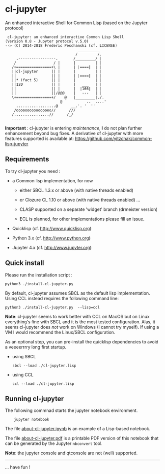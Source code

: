 
cl-jupyter
==========

An enhanced interactive Shell for Common Lisp (based on the Jupyter protocol)

```
 cl-jupyter: an enhanced interactive Common Lisp Shell
(Version 0.8 - Jupyter protocol v.5.0)
--> (C) 2014-2018 Frederic Peschanski (cf. LICENSE)
                                 __________       
                                /         /.      
     .-----------------.       /_________/ |      
    /                 / |      |         | |      
   /+================+\ |      | |====|  | |      
   ||cl-jupyter      || |      |         | |      
   ||                || |      | |====|  | |      
   ||* (fact 5)      || |      |         | |      
   ||120             || |      |   ___   | |      
   ||                || |      |  |166|  | |      
   ||                ||/@@@    |   ---   | |      
   \+================+/    @   |_________|./.     
                         @           ..  ....'    
     ..................@      __.'. '  ''         
    /oooooooooooooooo//      ///                  
   /................//      /_/                   
   ------------------                          
```

**Important** : cl-jupyter is entering *maintenance*, I do not plan further enhancement beyond bug fixes. A derivative of cl-jupyter with more features supported is available at: https://github.com/yitzchak/common-lisp-jupyter

## Requirements ##

To try cl-jupyter you need :

 - a Common lisp implementation, for now

   - either SBCL 1.3.x or above (with native threads enabled)

   - or Clozure CL 1.10 or above (with native threads enabled) ...

   - CLASP supported on a separate 'widget' branch (drmeister version)

   - ECL is planned, for other implementations please fill an issue.

 - Quicklisp (cf. http://www.quicklisp.org)

 - Python 3.x (cf. http://www.python.org)

 - Jupyter 4.x  (cf. http://www.jupyter.org)

## Quick install ##

Please run the installation script :

    python3 ./install-cl-jupyter.py

By default, cl-jupyter assumes SBCL as the default lisp implementation. Using CCL instead requires
the following command line:

    python3 ./install-cl-jupyter.py  --lisp=ccl

**Note**: cl-jupyter seems to work better with CCL on MacOS but on Linux everything's fine with SBCL
 and it is the most tested configuration. Alas, it seems cl-jupyter does *not* work on Windows (I cannot try myself).
 If using a VM I would recommend the Linux/SBCL configuration.

As an optional step, you can pre-install the quicklisp dependencies to avoid
a veeeerrrry long first startup.

  - using SBCL

        sbcl --load ./cl-jupyter.lisp

  - using CCL

        ccl --load ./cl-jupyter.lisp

## Running cl-jupyter

The following commnad starts the jupyter notebook environment.

        jupyter notebook

The file [about-cl-jupyter.ipynb](https://github.com/fredokun/cl-jupyter/blob/master/about-cl-jupyter.ipynb) is an example of a Lisp-based notebook.

The file [about-cl-jupyter.pdf](https://github.com/fredokun/cl-jupyter/blob/master/about-cl-jupyter.pdf) is a printable PDF version of this notebook that can be generated by the Jupyter `nbconvert` tool.

**Note**: the jupyter console and qtconsole are not (well) supported.

----

 ... have fun !

